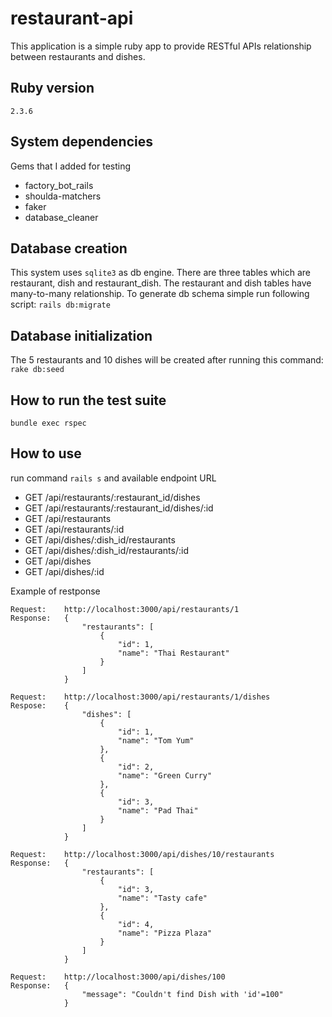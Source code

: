 # restaurant-api

This application is a simple ruby app to provide RESTful APIs relationship between restaurants and dishes.

## Ruby version
`2.3.6`

## System dependencies
Gems that I added for testing
- factory_bot_rails
- shoulda-matchers
- faker
- database_cleaner


## Database creation
This system uses `sqlite3` as db engine. There are three tables which are restaurant, dish and restaurant_dish. The restaurant and dish tables have many-to-many relationship. 
To generate db schema simple run following script:
`rails db:migrate`


## Database initialization
The 5 restaurants and 10 dishes will be created after running this command:
`rake db:seed`

## How to run the test suite
`bundle exec rspec`

## How to use
run command
`rails s`
and available endpoint URL
- GET  /api/restaurants/:restaurant_id/dishes
- GET  /api/restaurants/:restaurant_id/dishes/:id
- GET  /api/restaurants
- GET  /api/restaurants/:id
- GET  /api/dishes/:dish_id/restaurants
- GET  /api/dishes/:dish_id/restaurants/:id
- GET  /api/dishes
- GET  /api/dishes/:id

Example of restponse
```
Request:	http://localhost:3000/api/restaurants/1
Response:	{
			    "restaurants": [
			        {
			            "id": 1,
			            "name": "Thai Restaurant"
			        }
			    ]
			}
```
```
Request: 	http://localhost:3000/api/restaurants/1/dishes
Respose:	{
			    "dishes": [
			        {
			            "id": 1,
			            "name": "Tom Yum"
			        },
			        {
			            "id": 2,
			            "name": "Green Curry"
			        },
			        {
			            "id": 3,
			            "name": "Pad Thai"
			        }
			    ]
			}
```
```
Request: 	http://localhost:3000/api/dishes/10/restaurants
Response:	{
			    "restaurants": [
			        {
			            "id": 3,
			            "name": "Tasty cafe"
			        },
			        {
			            "id": 4,
			            "name": "Pizza Plaza"
			        }
			    ]
			}
```
```
Request:	http://localhost:3000/api/dishes/100
Response:	{
			    "message": "Couldn't find Dish with 'id'=100"
			}
```

